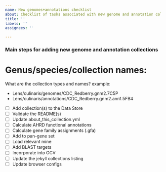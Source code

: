 ```yaml
---
name: New genomes+annotations checklist
about: Checklist of tasks associated with new genome and annotation collections
title: ''
labels: ''
assignees: ''

---
```


### Main steps for adding new genome and annotation collections

# Genus/species/collection names: 
What are the collection types and names?
example: 
- Lens/culinaris/genomes/CDC_Redberry.gnm2.7C5P 
- Lens/culinaris/annotations/CDC_Redberry.gnm2.ann1.5FB4

- [ ] Add collection(s) to the Data Store
- [ ] Validate the README(s)
- [ ] Update about_this_collection.yml
- [ ] Calculate AHRD functional annotations 
- [ ] Calculate gene family assignments (.gfa) 
- [ ] Add to pan-gene set 
- [ ] Load relevant mine 
- [ ] Add BLAST targets 
- [ ] Incorporate into GCV 
- [ ] Update the jekyll collections listing 
- [ ] Update browser configs
